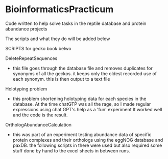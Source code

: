 # BioinformaticsPracticum
Code written to help solve tasks in the reptile database and protein abundance projects

The scripts and what they do will be added below

SCRIPTS for gecko book belwo

DeleteRepeatSequences 
- this file goes through the database file and removes duplicates for synonyms of all the geckos. it keeps only the oldest recorded use of each synonym. this is then output to a text file

Holotyping problem
- this problem shortening holotyping data for each species in the database. At the time chatGTP was all the rage, so I made regular expressions using chat GPT's help as a 'fun' experiment It worked well and the code is the result.

OrthologAbundanceCalculation
- this was part of an experiment testing abundance data of specific protein complexes and their orthologs using the eggNOG database and paxDB. the following scripts in there were used but also required some stuff done by hand to the excel sheets in between runs. 
